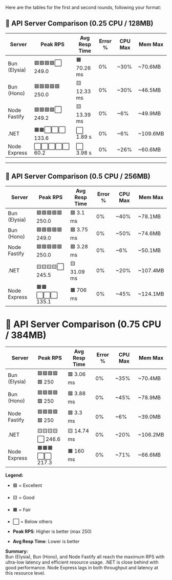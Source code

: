 Here are the tables for the first and second rounds, following your format:

## 🚦 API Server Comparison (0.25 CPU / 128MB)

| Server         | Peak RPS         | Avg Resp Time    | Error % | CPU Max | Mem Max   |
| -------------- | ---------------- | --------------- | ------- | ------- | --------- |
| Bun (Elysia)   | 🟩🟩🟩🟩⬜ 249.0    | 🟧 70.26 ms      | 0%      | ~30%    | ~70.6MB   |
| Bun (Hono)     | 🟩🟩🟩🟩🟩 250.0    | 🟨 12.33 ms      | 0%      | ~30%    | ~46.5MB   |
| Node Fastify   | 🟩🟩🟩🟩⬜ 249.2    | 🟨 13.39 ms      | 0%      | ~6%     | ~49.9MB   |
| .NET           | 🟧🟧⬜⬜⬜ 133.6    | ⬜ 1.89 s        | 0%      | ~6%     | ~109.6MB  |
| Node Express   | ⬜⬜⬜⬜⬜ 60.2     | ⬜ 3.98 s        | 0%      | ~26%    | ~60.6MB   |

---

## 🚦 API Server Comparison (0.5 CPU / 256MB)

| Server         | Peak RPS         | Avg Resp Time    | Error % | CPU Max | Mem Max   |
| -------------- | ---------------- | --------------- | ------- | ------- | --------- |
| Bun (Elysia)   | 🟩🟩🟩🟩🟩 250.0    | 🟩 3.1 ms        | 0%      | ~40%    | ~78.1MB   |
| Bun (Hono)     | 🟩🟩🟩🟩🟩 249.0    | 🟩 3.75 ms       | 0%      | ~50%    | ~74.6MB   |
| Node Fastify   | 🟩🟩🟩🟩🟩 250.0    | 🟩 3.28 ms       | 0%      | ~6%     | ~50.1MB   |
| .NET           | 🟨🟨🟨🟨⬜ 245.5    | 🟨 31.09 ms      | 0%      | ~20%    | ~107.4MB  |
| Node Express   | 🟧🟧⬜⬜⬜ 135.1    | 🟧 706 ms        | 0%      | ~45%    | ~124.1MB  |

# 🚦 API Server Comparison (0.75 CPU / 384MB)

| Server         | Peak RPS         | Avg Resp Time    | Error % | CPU Max | Mem Max   |
| -------------- | ---------------- | --------------- | ------- | ------- | --------- |
| Bun (Elysia)   | 🟩🟩🟩🟩🟩 250      | 🟩 3.06 ms       | 0%      | ~35%    | ~70.4MB   |
| Bun (Hono)     | 🟩🟩🟩🟩🟩 250      | 🟩 3.88 ms       | 0%      | ~45%    | ~78.9MB   |
| Node Fastify   | 🟩🟩🟩🟩🟩 250      | 🟩 3.3 ms        | 0%      | ~6%     | ~39.0MB   |
| .NET           | 🟨🟨🟨🟨⬜ 246.6    | 🟨 14.74 ms      | 0%      | ~20%    | ~106.2MB  |
| Node Express   | 🟧🟧🟧⬜⬜ 217.3    | 🟧 160 ms        | 0%      | ~71%    | ~66.6MB   |

**Legend:**
- 🟩 = Excellent
- 🟨 = Good
- 🟧 = Fair
- ⬜ = Below others

- **Peak RPS**: Higher is better (max 250)
- **Avg Resp Time**: Lower is better

**Summary:**  
Bun (Elysia), Bun (Hono), and Node Fastify all reach the maximum RPS with ultra-low latency and efficient resource usage. .NET is close behind with good performance. Node Express lags in both throughput and latency at this resource level.
